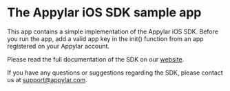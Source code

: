 
# The Appylar iOS SDK sample app

This app contains a simple implementation of the Appylar iOS SDK. Before you run the app, add a valid app key in the init() function from an app registered on your Appylar account.

Please read the full documentation of the SDK on our [website](http://localhost:8000/developer/documentation/ios/overview/).

If you have any questions or suggestions regarding the SDK, please contact us at [support@appylar.com](mailto:support@appylar.com).
